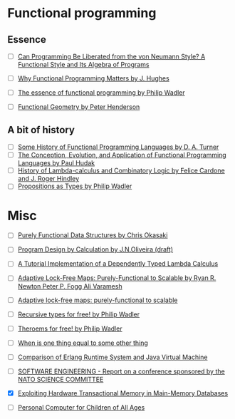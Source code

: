 # Functional programming

## Essence

- [ ] [Can Programming Be Liberated from the von Neumann Style? A Functional Style and Its Algebra of Programs](https://www.cs.cmu.edu/~crary/819-f09/Backus78.pdf)
- [ ] [Why Functional Programming Matters by J. Hughes](http://comjnl.oxfordjournals.org/content/32/2/98.full.pdf)
- [ ] [The essence of functional programming  by Philip Wadler](https://wiki.ittc.ku.edu/lambda/images/1/12/Wadler_-_The_essence_of_functional_programming_(1992).pdf)
- [ ]  [Functional Geometry by Peter Henderson](http://eprints.soton.ac.uk/257577/1/funcgeo2.pdf)


## A bit of history

- [ ] [Some History of Functional Programming Languages by D. A. Turner](https://www.cs.kent.ac.uk/people/staff/dat/tfp12/tfp12.pdf)
- [ ]  [The Conception, Evolution, and Application of Functional Programming Languages by Paul Hudak](http://haskell.cs.yale.edu/wp-content/uploads/2011/01/cs.pdf)
- [ ]  [History of Lambda-calculus and Combinatory Logic by Felice Cardone and J. Roger Hindley](http://www.users.waitrose.com/~hindley/SomePapers_PDFs/2006CarHin,HistlamRp.pdf)
- [ ]  [Propositions as Types by Philip Wadler](http://homepages.inf.ed.ac.uk/wadler/papers/propositions-as-types/propositions-as-types.pdf)

# Misc

- [ ]  [Purely Functional Data Structures by Chris Okasaki](https://www.cs.cmu.edu/~rwh/theses/okasaki.pdf) 
- [ ]  [Program Design by Calculation by J.N.Oliveira (draft)](http://www4.di.uminho.pt/~jno/ps/pdbc.pdf)
- [ ]  [A Tutorial Implementation of a Dependently Typed Lambda Calculus](http://www.andres-loeh.de/LambdaPi/)
- [ ]  [Adaptive Lock-Free Maps: Purely-Functional to Scalable by Ryan R. Newton Peter P. Fogg Ali Varamesh](http://dl.acm.org/citation.cfm?id=2784734111)
- [ ]  [Adaptive lock-free maps: purely-functional to scalable](http://dl.acm.org/citation.cfm?id=2784734)
- [ ]  [Recursive types for free! by Philip Wadler](http://homepages.inf.ed.ac.uk/wadler/papers/free-rectypes/free-rectypes.txt)
- [ ]  [Theroems for free! by Philip Wadler](http://ttic.uchicago.edu/~dreyer/course/papers/wadler.pdf)
- [ ]  [When is one thing equal to some other thing](http://www.math.harvard.edu/~mazur/preprints/when_is_one.pdf)
- [ ]  [Comparison of Erlang Runtime System and Java Virtual Machine](http://ds.cs.ut.ee/courses/course-files/To303nis%20Pool%20.pdf)
- [ ]  [SOFTWARE ENGINEERING - Report on a conference sponsored by the NATO SCIENCE COMMITTEE](http://homepages.cs.ncl.ac.uk/brian.randell/NATO/nato1968.PDF)
- [X]  [Exploiting Hardware Transactional Memory in Main-Memory Databases](https://db.in.tum.de/~leis/papers/HTM.pdf)
- [ ]  [Personal Computer for Children of All Ages](http://history-computer.com/Library/Kay72.pdf)


